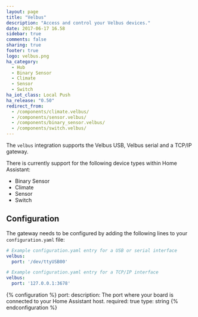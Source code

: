 ```yaml
---
layout: page
title: "Velbus"
description: "Access and control your Velbus devices."
date: 2017-06-17 16.58
sidebar: true
comments: false
sharing: true
footer: true
logo: velbus.png
ha_category:
  - Hub
  - Binary Sensor
  - Climate
  - Sensor
  - Switch
ha_iot_class: Local Push
ha_release: "0.50"
redirect_from:
  - /components/climate.velbus/
  - /components/sensor.velbus/
  - /components/binary_sensor.velbus/
  - /components/switch.velbus/
---
```


The `velbus` integration supports the Velbus USB, Velbus serial and a TCP/IP gateway.

There is currently support for the following device types within Home Assistant:

- Binary Sensor
- Climate
- Sensor
- Switch

## Configuration

The gateway needs to be configured by adding the following lines to your `configuration.yaml` file:

```yaml
# Example configuration.yaml entry for a USB or serial interface
velbus:
  port: '/dev/ttyUSB00'
```

```yaml
# Example configuration.yaml entry for a TCP/IP interface
velbus:
  port: '127.0.0.1:3678'
```

{% configuration %}
port:
  description: The port where your board is connected to your Home Assistant host.
  required: true
  type: string
{% endconfiguration %}
